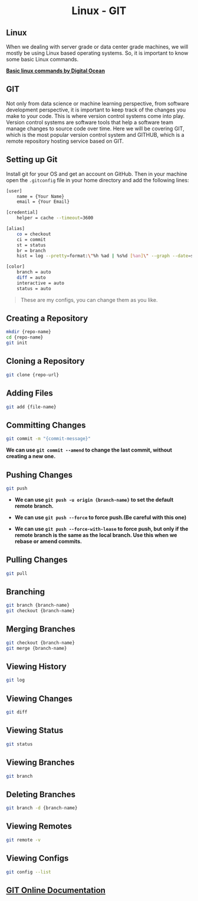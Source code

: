 <h1 align="center" >Linux - GIT</h1>

## Linux

When we dealing with server grade or data center grade machines, we will mostly be using Linux based operating systems. So, it is important to know some basic Linux commands.

**[Basic linux commands by **Digital Ocean**](https://www.digitalocean.com/community/tutorials/linux-commands)**

## GIT

Not only from data science or machine learning perspective, from software development perspective, it is important to keep track of the changes you make to your code. This is where version control systems come into play. Version control systems are software tools that help a software team manage changes to source code over time. Here we will be covering GIT, which is the most popular version control system and GITHUB, which is a remote repository hosting service based on GIT.

## Setting up Git

Install git for your OS and get an account on GitHub. Then in your machine open the `.gitconfig` file in your home directory and add the following lines:

```bash
[user]
    name = {Your Name}
    email = {Your Email}

[credential]
    helper = cache --timeout=3600

[alias]
    co = checkout
    ci = commit
    st = status
    br = branch
    hist = log --pretty=format:\"%h %ad | %s%d [%an]\" --graph --date=short

[color]
    branch = auto
    diff = auto
    interactive = auto
    status = auto
```
> These are my configs, you can change them as you like.

## Creating a Repository

```bash
mkdir {repo-name}
cd {repo-name}
git init
```

## Cloning a Repository

```bash
git clone {repo-url}
```

## Adding Files

```bash
git add {file-name}
```

## Committing Changes

```bash
git commit -m "{commit-message}"
```

**We can use `git commit --amend` to change the last commit, without creating a new one.**

## Pushing Changes

```bash
git push
```

- **We can use `git push -u origin {branch-name}` to set the default remote branch.**

- **We can use `git push --force` to force push.(Be careful with this one)**

- **We can use `git push --force-with-lease` to force push, but only if the remote branch is the same as the local branch. Use this when we rebase or amend commits.**

## Pulling Changes

```bash
git pull
```

## Branching

```bash
git branch {branch-name}
git checkout {branch-name}
```

## Merging Branches

```bash
git checkout {branch-name}
git merge {branch-name}
```

## Viewing History

```bash
git log
```

## Viewing Changes

```bash
git diff
```

## Viewing Status

```bash
git status
```

## Viewing Branches

```bash
git branch
```

## Deleting Branches

```bash
git branch -d {branch-name}
```

## Viewing Remotes

```bash
git remote -v
```

## Viewing Configs

```bash
git config --list
```

## [GIT Online Documentation](https://git-scm.com/book/en/v2)

